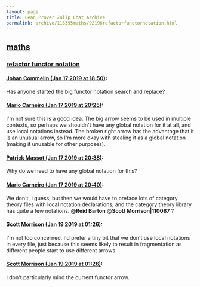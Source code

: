 ```yaml
---
layout: page
title: Lean Prover Zulip Chat Archive 
permalink: archive/116395maths/92196refactorfunctornotation.html
---
```


## [maths](index.html)
### [refactor functor notation](92196refactorfunctornotation.html)

#### [Johan Commelin (Jan 17 2019 at 18:50)](https://leanprover.zulipchat.com/#narrow/stream/116395-maths/topic/refactor%20functor%20notation/near/155354489):
Has anyone started the big functor notation search and replace?

#### [Mario Carneiro (Jan 17 2019 at 20:25)](https://leanprover.zulipchat.com/#narrow/stream/116395-maths/topic/refactor%20functor%20notation/near/155361713):
I'm not sure this is a good idea. The big arrow seems to be used in multiple contexts, so perhaps we shouldn't have any global notation for it at all, and use local notations instead. The broken right arrow has the advantage that it is an unusual arrow, so I'm more okay with stealing it as a global notation (making it unusable for other purposes).

#### [Patrick Massot (Jan 17 2019 at 20:38)](https://leanprover.zulipchat.com/#narrow/stream/116395-maths/topic/refactor%20functor%20notation/near/155362639):
Why do we need to have any global notation for this?

#### [Mario Carneiro (Jan 17 2019 at 20:40)](https://leanprover.zulipchat.com/#narrow/stream/116395-maths/topic/refactor%20functor%20notation/near/155362801):
We don't, I guess, but then we would have to preface lots of category theory files with local notation declarations, and the category theory library has quite a few notations. @**Reid Barton** @**Scott Morrison|110087** ?

#### [Scott Morrison (Jan 19 2019 at 01:26)](https://leanprover.zulipchat.com/#narrow/stream/116395-maths/topic/refactor%20functor%20notation/near/156411248):
I'm not too concerned. I'd prefer a tiny bit that we don't use local notations in every file, just because this seems likely to result in fragmentation as different people start to use different arrows.

#### [Scott Morrison (Jan 19 2019 at 01:26)](https://leanprover.zulipchat.com/#narrow/stream/116395-maths/topic/refactor%20functor%20notation/near/156411255):
I don't particularly mind the current functor arrow.

